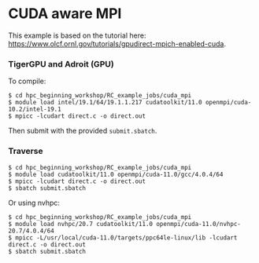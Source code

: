 # CUDA aware MPI

This example is based on the tutorial here: <https://www.olcf.ornl.gov/tutorials/gpudirect-mpich-enabled-cuda>.

### TigerGPU and Adroit (GPU)

To compile:

```
$ cd hpc_beginning_workshop/RC_example_jobs/cuda_mpi
$ module load intel/19.1/64/19.1.1.217 cudatoolkit/11.0 openmpi/cuda-10.2/intel-19.1
$ mpicc -lcudart direct.c -o direct.out
```

Then submit with the provided `submit.sbatch`.

### Traverse

```
$ cd hpc_beginning_workshop/RC_example_jobs/cuda_mpi
$ module load cudatoolkit/11.0 openmpi/cuda-11.0/gcc/4.0.4/64 
$ mpicc -lcudart direct.c -o direct.out
$ sbatch submit.sbatch
```

Or using nvhpc:

```
$ cd hpc_beginning_workshop/RC_example_jobs/cuda_mpi
$ module load nvhpc/20.7 cudatoolkit/11.0 openmpi/cuda-11.0/nvhpc-20.7/4.0.4/64
$ mpicc -L/usr/local/cuda-11.0/targets/ppc64le-linux/lib -lcudart direct.c -o direct.out
$ sbatch submit.sbatch
```
